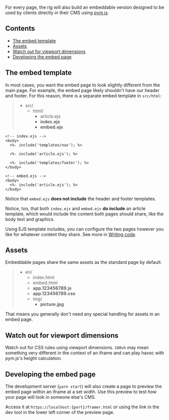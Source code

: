 For every page, the rig will also build an embeddable version designed to be used by clients directly in their CMS using [pym.js](http://blog.apps.npr.org/pym.js/).

## Contents

- [The embed template](#The-embed-template)
- [Assets](#Assets)
- [Watch out for viewport dimensions](#Watch-out-for-viewport-dimensions)
- [Developing the embed page](#Developing-the-embed-page)

## The embed template

In most cases, you want the embed page to look slightly different from the main page. For example, the embed page likely shouldn't have our header and footer. For this reason, there is a separate embed template in `src/html`:

> - src/
>   - html/
>     - article.ejs
>     - **index.ejs**
>     - **embed.ejs**

```ejs
<!-- index.ejs -->
<body>
  <%- include('templates/nav'); %>

  <%- include('article.ejs'); %>

  <%- include('templates/footer'); %>
</body>
```

```ejs
<!-- embed.ejs -->
<body>
  <%- include('article.ejs'); %>
</body>
```

Notice that `embed.ejs` **does not include** the header and footer templates.

Notice, too, that both `index.ejs` and `embed.ejs` **do include** an article template, which would include the content both pages should share, like the body text and graphics.

Using EJS template includes, you can configure the two pages however you like for whatever content they share. See more in [Writing code](../writing-code/#Includes).


## Assets

Embeddable pages share the same assets as the standard page by default.

> - en/
>   - index.html
>   - embed.html
>   - **app.123456789.js**
>   - **app.123456789.css**
>   - img/
>     - **picture.jpg**

That means you generally don't need any special handling for assets in an embed page.

## Watch out for viewport dimensions

Watch out for CSS rules using viewport dimensions. `100vh` may mean something very different in the context of an iframe and can play havoc with pym.js's height calculation.


## Developing the embed page

The development server (`yarn start`) will also create a page to preview the embed page within an iframe at a set width. Use this preview to test how your page will look in someone else's CMS.

Access it at `https://localhost:{port}/framer.html` or using the link in the dev tool in the lower left corner of the preview page.
